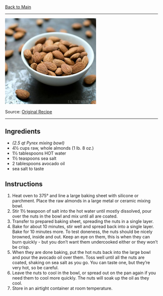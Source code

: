 [Back to Main](/README.md)

---

<img src="/200%20Images/Roasted%20Almonds.jpg" width="300" />

Source: [Original Recipe](https://anoregoncottage.com/perfectly-salted-diy-roasted-almonds/2/)

---
## Ingredients

- *(2.5 qt Pyrex mixing bowl)*
- 4½ cups raw, whole almonds (1 lb. 8 oz.)
- 1½ tablespoons HOT water
- 1½ teaspoons sea salt
- 2 tablespoons avocado oil
- sea salt to taste

## Instructions

1. Heat oven to 375° and line a large baking sheet with silicone or parchment. Place the raw almonds in a large metal or ceramic mixing bowl.
2. Stir 1½ teaspoon of salt into the hot water until mostly dissolved, pour over the nuts in the bowl and mix until all are coated.
3. Transfer to prepared baking sheet, spreading the nuts in a single layer.
4. Bake for about 10 minutes, stir well and spread back into a single layer. Bake for 10 minutes more. To test doneness, the nuts should be nicely browned, inside and out. Keep an eye on them, this is when they can burn quickly - but you don’t want them undercooked either or they won’t be crisp.
5. When they are done baking, put the hot nuts back into the large bowl and pour the avocado oil over them. Toss well until all the nuts are coated, shaking on sea salt as you go. You can taste one, but they’re very hot, so be careful.
6. Leave the nuts to cool in the bowl, or spread out on the pan again if you need them to cool more quickly. The nuts will soak up the oil as they cool.
7. Store in an airtight container at room temperature.